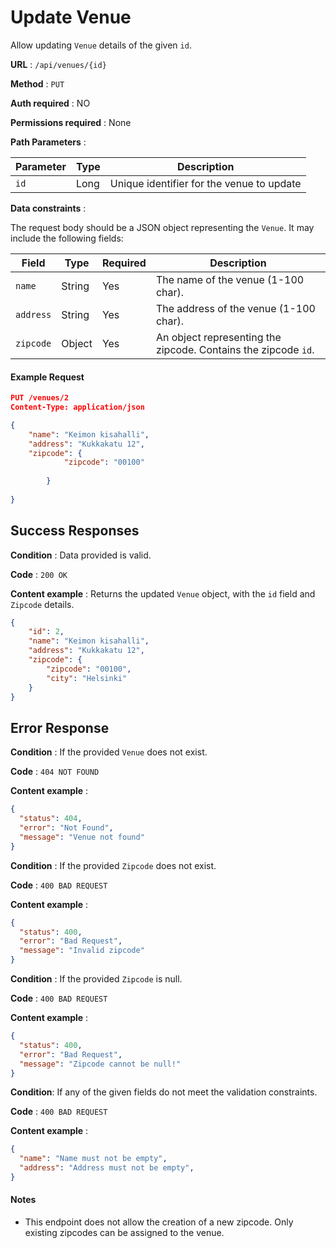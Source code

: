 # Update Venue

Allow updating `Venue` details of the given `id`.

**URL** : `/api/venues/{id}`

**Method** : `PUT`

**Auth required** : NO

**Permissions required** : None

**Path Parameters** :

| Parameter | Type | Description                               |
| --------- | ---- | ----------------------------------------- |
| `id`      | Long | Unique identifier for the venue to update |

**Data constraints** :

The request body should be a JSON object representing the `Venue`. It may include the following fields:

| Field                | Type                     | Required | Description                                                     |
| -------------------- | ------------------------ | -------- | --------------------------------------------------------------- |
| `name`               | String                   | Yes      | The name of the venue (1-100 char).                             |
| `address`            | String                   | Yes      | The address of the venue (1-100 char).                          |
| `zipcode`            | Object                   | Yes      | An object representing the zipcode. Contains the zipcode `id`.  |

#### Example Request

```json
PUT /venues/2
Content-Type: application/json

{
    "name": "Keimon kisahalli",
    "address": "Kukkakatu 12",
    "zipcode": {
            "zipcode": "00100"
            
        }  
    
}
```

## Success Responses

**Condition** : Data provided is valid.

**Code** : `200 OK`

**Content example** : Returns the updated `Venue` object, with the `id` field and `Zipcode` details.

```json
{
    "id": 2,
    "name": "Keimon kisahalli",
    "address": "Kukkakatu 12",
    "zipcode": {
        "zipcode": "00100",
        "city": "Helsinki"
    }
}
```

## Error Response

**Condition** : If the provided `Venue` does not exist.

**Code** : `404 NOT FOUND`

**Content example** :

```json
{
  "status": 404,
  "error": "Not Found",
  "message": "Venue not found"
}
```
**Condition** : If the provided `Zipcode` does not exist.

**Code** : `400 BAD REQUEST`

**Content example** :

```json
{
  "status": 400,
  "error": "Bad Request",
  "message": "Invalid zipcode"
}
```

**Condition** : If the provided `Zipcode` is null.

**Code** : `400 BAD REQUEST`

**Content example** :

```json
{
  "status": 400,
  "error": "Bad Request",
  "message": "Zipcode cannot be null!"
}
```

**Condition**: If any of the given fields do not meet the validation constraints.

**Code** : `400 BAD REQUEST`

**Content example** :

```json
{
  "name": "Name must not be empty",
  "address": "Address must not be empty",  
}
```

#### Notes

- This endpoint does not allow the creation of a new zipcode. Only existing zipcodes can be assigned to the venue.
